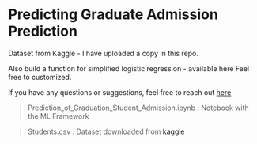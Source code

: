 # Predicting Graduate Admission Prediction

Dataset from Kaggle - I have uploaded a copy in this repo.

Also build a function for simplified logistic regression - available here
Feel free to customized.

If you have any questions or suggestions, feel free to reach out [here](mailto:oa.anokyenkansah@gmail.com)


> Prediction_of_Graduation_Student_Admission.ipynb : Notebook with the ML Framework

> Students.csv : Dataset downloaded from [kaggle](https://www.kaggle.com/datasets/rosiellenpassos/student-admission-data)

> 

